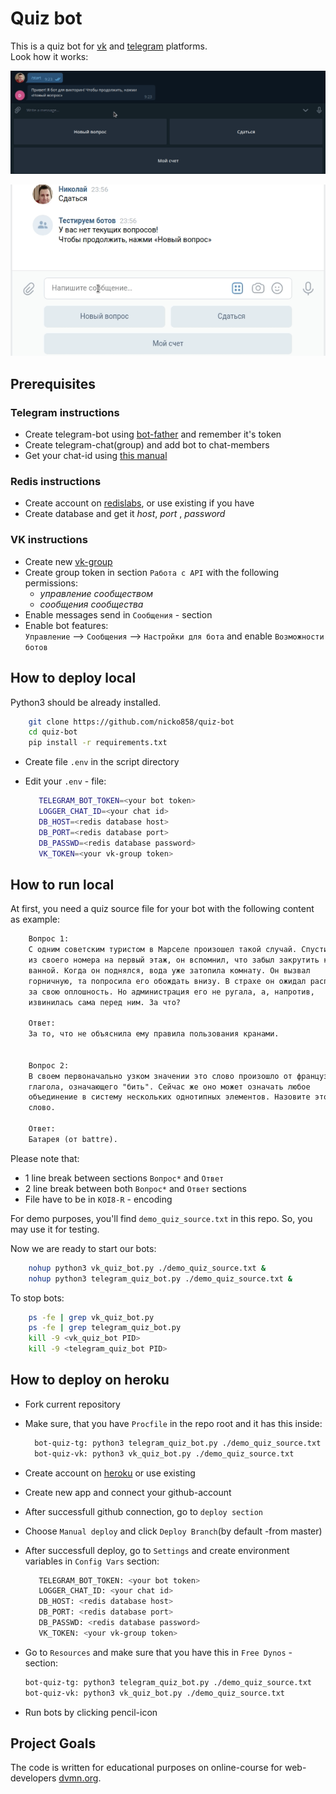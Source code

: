 # Quiz bot

This is a quiz bot for [vk](https://vk.com/) and [telegram](https://telegram.org/) platforms.  
Look how it works:  

![](https://raw.githubusercontent.com/nicko858/quiz-bot/gifs/telegram_demo.gif)

![](https://raw.githubusercontent.com/nicko858/quiz-bot/gifs/vk_demo.gif)

## Prerequisites

### Telegram instructions

- Create telegram-bot using [bot-father](https://telegram.me/BotFather) and remember it's token
- Create telegram-chat(group) and add bot to chat-members
- Get your chat-id using [this manual](https://stackoverflow.com/a/32572159)

### Redis instructions

- Create account on [redislabs](https://app.redislabs.com/), or use existing if you have
- Create database and get it *host*, *port* , *password*

### VK instructions

- Create new [vk-group](https://vk.com/groups?tab=admin)
- Create group token in section `Работа с API` with the following permissions:
  - *управление сообществом*
  - *сообщения сообщества*
- Enable messages send in `Сообщения` - section
- Enable bot features:  
  `Управление` --> `Сообщения` --> `Настройки для бота` and enable `Возможности ботов`
  
## How to deploy local

Python3 should be already installed.

```bash
    git clone https://github.com/nicko858/quiz-bot
    cd quiz-bot
    pip install -r requirements.txt
```

- Create file `.env` in the script directory

- Edit your `.env` - file:

  ```bash
     TELEGRAM_BOT_TOKEN=<your bot token>
     LOGGER_CHAT_ID=<your chat id>
     DB_HOST=<redis database host>
     DB_PORT=<redis database port>
     DB_PASSWD=<redis database password>
     VK_TOKEN=<your vk-group token>
  ```

## How to run local

At first, you need a quiz source file for your bot with the following content as example:

```txt
    Вопрос 1:
    С одним советским туристом в Марселе произошел такой случай. Спустившись
    из своего номера на первый этаж, он вспомнил, что забыл закрутить кран в
    ванной. Когда он поднялся, вода уже затопила комнату. Он вызвал
    горничную, та попросила его обождать внизу. В страхе он ожидал расплаты
    за свою оплошность. Но администрация его не ругала, а, напротив,
    извинилась сама перед ним. За что?

    Ответ:
    За то, что не объяснила ему правила пользования кранами.


    Вопрос 2:
    В своем первоначально узком значении это слово произошло от французского
    глагола, означающего "бить". Сейчас же оно может означать любое
    объединение в систему нескольких однотипных элементов. Назовите это
    слово.

    Ответ:
    Батарея (от battre).
```

Please note that:  

- 1 line break between sections `Вопрос*` and `Ответ`
- 2 line break between both `Вопрос*` and `Ответ` sections
- File have to be in `KOI8-R` - encoding

For demo purposes, you'll find `demo_quiz_source.txt` in this repo. So, you may use it for testing.

Now we are ready to start our bots:

```bash
    nohup python3 vk_quiz_bot.py ./demo_quiz_source.txt &
    nohup python3 telegram_quiz_bot.py ./demo_quiz_source.txt &
```

To stop bots:

```bash
    ps -fe | grep vk_quiz_bot.py
    ps -fe | grep telegram_quiz_bot.py
    kill -9 <vk_quiz_bot PID>
    kill -9 <telegram_quiz_bot PID>
```

## How to deploy on heroku

- Fork current repository
- Make sure, that you have `Procfile` in the repo root and it has this inside:

  ```bash
    bot-quiz-tg: python3 telegram_quiz_bot.py ./demo_quiz_source.txt
    bot-quiz-vk: python3 vk_quiz_bot.py ./demo_quiz_source.txt  
  ```

- Create account on [heroku](https://id.heroku.com) or use existing
- Create new app and connect your github-account
- After successfull github connection, go to `deploy section`
- Choose `Manual deploy` and click `Deploy Branch`(by default -from master)
- After successfull deploy, go to `Settings` and create environment variables in `Config Vars` section:

  ```bash
     TELEGRAM_BOT_TOKEN: <your bot token>
     LOGGER_CHAT_ID: <your chat id>
     DB_HOST: <redis database host>
     DB_PORT: <redis database port>
     DB_PASSWD: <redis database password>
     VK_TOKEN: <your vk-group token>
  ```

- Go to `Resources` and make sure that you have this in `Free Dynos` - section:

    ```bash
    bot-quiz-tg: python3 telegram_quiz_bot.py ./demo_quiz_source.txt
    bot-quiz-vk: python3 vk_quiz_bot.py ./demo_quiz_source.txt
    ```

- Run bots by clicking pencil-icon

## Project Goals

The code is written for educational purposes on online-course for web-developers [dvmn.org](https://dvmn.org/).
